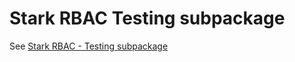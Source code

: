 # Stark RBAC Testing subpackage

See [Stark RBAC - Testing subpackage](../../../docs/stark-rbac/TESTING_SUBPACKAGE.md)
